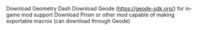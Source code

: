 Download Geometry Dash
Download Geode (https://geode-sdk.org/) for in-game mod support
Download Prism or other mod capable of making exportable macros (can download through Geode)
